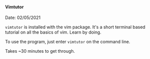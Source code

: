 #### Vimtutor

Date: 02/05/2021

`vimtutor` is installed with the vim package. It's a short terminal based tutorial on all the basics of vim. Learn by doing.

To use the program, just enter `vimtutor` on the command line.

Takes ~30 minutes to get through.